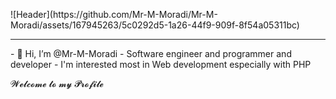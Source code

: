 <h2></h2> <br>
![Header](https://github.com/Mr-M-Moradi/Mr-M-Moradi/assets/167945263/5c0292d5-1a26-44f9-909f-8f54a05311bc)
<!--format link for img= [![imgAlt](img address)](imgLink) -->
<hr>
- 👋 Hi, I’m @Mr-M-Moradi
- Software engineer and programmer and developer
- I'm interested most in Web development especially with PHP 

𝓦𝓮𝓵𝓬𝓸𝓶𝓮 𝓽𝓸 𝓶𝔂 𝓟𝓻𝓸𝓯𝓲𝓵𝓮

